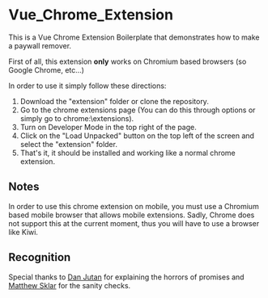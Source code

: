 # Vue_Chrome_Extension
This is a Vue Chrome Extension Boilerplate that demonstrates how to make a paywall remover.

First of all, this extension **only** works on Chromium based browsers (so Google Chrome, etc...)

In order to use it simply follow these directions:
1. Download the "extension" folder or clone the repository.
2. Go to the chrome extensions page (You can do this through options or simply go to chrome:\\extensions).
3. Turn on Developer Mode in the top right of the page.
4. Click on the "Load Unpacked" button on the top left of the screen and select the "extension" folder.
5. That's it, it should be installed and working like a normal chrome extension.

## Notes
In order to use this chrome extension on mobile, you must use a Chromium based mobile browser that allows mobile extensions.
Sadly, Chrome does not support this at the current moment, thus you will have to use a browser like Kiwi.

## Recognition
Special thanks to [Dan Jutan](https://github.com/jutanium) for explaining the horrors of promises and [Matthew Sklar](https://github.com/matthewsklar) for the sanity checks.
